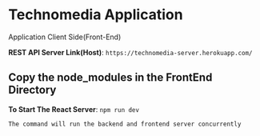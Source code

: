 # Technomedia Application
Application Client Side(Front-End)

**REST API Server Link(Host)**: `https://technomedia-server.herokuapp.com/`

## Copy the node_modules in the FrontEnd Directory

**To Start The React Server**: `npm run dev`
```
The command will run the backend and frontend server concurrently
```


